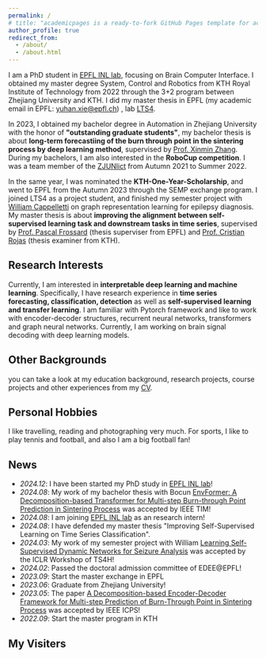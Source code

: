 ```yaml
---
permalink: /
# title: "academicpages is a ready-to-fork GitHub Pages template for academic personal websites"
author_profile: true
redirect_from: 
  - /about/
  - /about.html
---
```


I am a PhD student in [EPFL INL lab](https://www.epfl.ch/labs/inl/), focusing on Brain Computer Interface. I obtained my master degree System, Control and Robotics from KTH Royal Institute of Technology from 2022 through the 3+2 program between Zhejiang University and KTH. I did my master thesis in EPFL (my academic email in EPFL: <a href="mailto:yuhan.xie@epfl.ch">yuhan.xie@epfl.ch</a>) , lab [LTS4](https://www.epfl.ch/labs/lts4/).

In 2023, I obtained my bachelor degree in Automation in Zhejiang University with the honor of **"outstanding graduate students"**, my bachelor thesis is about **long-term forecastiing of the burn through point in the sintering process by deep learning method**, supervised by [Prof. Xinmin Zhang](https://scholar.google.com/citations?hl=zh-CN&user=1M8fnscAAAAJ&view_op=list_works&sortby=pubdate). During my bachelors, I am also interested in the **RoboCup competition**. I was a team member of the [ZJUNlict](https://github.com/ZJUNlict) from Autumn 2021 to Summer 2022.

In the same year, I was nominated the **KTH-One-Year-Scholarship**, and went to EPFL from the Autumn 2023 through the SEMP exchange program. I joined LTS4 as a project student, and finished my semester project with [William Cappelletti](https://williamcappelletti.github.io/) on graph representation learning for epilepsy diagnosis. My master thesis is about **improving the alignment between self-supervised learning task and downstream tasks in time series**, supervised by [Prof. Pascal Frossard](https://www.epfl.ch/labs/lts4/people/people-current/frossard/) (thesis superviser from EPFL) and [Prof. Cristian Rojas](https://www.kth.se/profile/crro) (thesis examiner from KTH). 


Research Interests
-----
Currently, I am interested in **interpretable deep learning and machine learning**. Specifically, I have research experience in **time series forecasting, classification, detection** as well as **self-supervised learning and transfer learning**. I am familiar with Pytorch framework and like to work with encoder-decoder structures, recurrent neural networks, transformers and graph neural networks. Currently, I am working on brain signal decoding with deep learning models.


Other Backgrounds
-----
you can take a look at my education background, research projects, course projects and other experiences from my <a href = "files/Resume_New.pdf">CV</a>.


Personal Hobbies
-----
I like travelling, reading and photographing very much. For sports, I like to play tennis and football, and also I am a big football fan!

News
-----
- *2024.12*: I have been started my PhD study in [EPFL INL lab](https://www.epfl.ch/labs/inl/)!
- *2024.08*: My work of my bachelor thesis with Bocun [EnvFormer: A Decomposition-based Transformer for Multi-step Burn-through Point Prediction in Sintering Process](https://ieeexplore.ieee.org/document/10699388) was accepted by IEEE TIM!
- *2024.08*: I am joining [EPFL INL lab](https://www.epfl.ch/labs/inl/) as an research intern!
- *2024.08*: I have defended my master thesis "Improving Self-Supervised Learning on Time Series Classification".
- *2024.03*: My work of my semester project with William [Learning Self-Supervised Dynamic Networks for Seizure Analysis](https://openreview.net/forum?id=S523wIxRTe) was accepted by the ICLR Workshop of TS4H!
- *2024.02*: Passed the doctoral admission committee of EDEE@EPFL!
- *2023.09*: Start the master exchange in EPFL
- *2023.06*: Graduate from Zhejiang University!
- *2023.05*: The paper [A Decomposition-based Encoder-Decoder Framework for Multi-step Prediction of Burn-Through Point in Sintering Process](https://ieeexplore.ieee.org/document/10128029) was accepted by IEEE ICPS!
- *2022.09*: Start the master program in KTH
  
My Visiters
-----
<script type='text/javascript' id='clustrmaps' src='//cdn.clustrmaps.com/map_v2.js?cl=ffffff&w=300&t=n&d=Phx6n-CYxchUKNwMBjNpjNlx_yxcICVsUNXEywQIObQ'></script>
